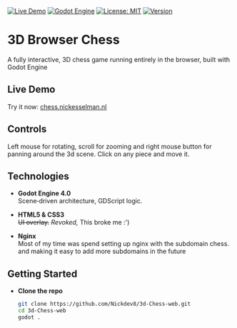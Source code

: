 [![Live Demo](https://img.shields.io/badge/Live-Demo-blue?style=for-the-badge&logo=firefox)](https://chess.nickesselman.nl)
[![Godot Engine](https://img.shields.io/badge/Engine-Godot%204.0-blue?style=for-the-badge&logo=godot-engine)](https://godotengine.org/)
[![License: MIT](https://img.shields.io/badge/License-MIT-green?style=for-the-badge)](LICENSE)
[![Version](https://img.shields.io/badge/Version-1.0.0-blue?style=for-the-badge)]()

# 3D Browser Chess

A fully interactive, 3D chess game running entirely in the browser, built with Godot Engine

## Live Demo

Try it now: [chess.nickesselman.nl](https://chess.nickesselman.nl)

## Controls
Left mouse for rotating, scroll for zooming and right mouse button for panning around the 3d scene.
Click on any piece and move it.

## Technologies

- **Godot Engine 4.0**  
  Scene‑driven architecture, GDScript logic.
- **HTML5 & CSS3**  
  <s>UI overlay.</s> _Revoked,_ This broke me :')
  
- **Nginx**  
  Most of my time was spend setting up nginx with the subdomain chess. and making it easy to add more subdomains in the future

## Getting Started

* **Clone the repo**  
   ```bash
   git clone https://github.com/Nickdev8/3d-Chess-web.git
   cd 3d-Chess-web
   godot .


